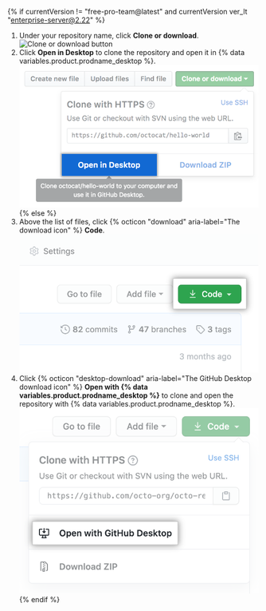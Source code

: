 {% if currentVersion != "free-pro-team@latest" and currentVersion ver_lt "enterprise-server@2.22" %}
1. Under your repository name, click **Clone or download**. ![Clone or download button](/assets/images/help/repository/clone-repo-clone-url-button.png)
1. Click **Open in Desktop** to clone the repository and open it in {% data variables.product.prodname_desktop %}. ![Open in Desktop button](/assets/images/help/desktop/open-in-desktop-button.png)
{% else %}
1. Above the list of files, click {% octicon "download" aria-label="The download icon" %} **Code**. !["Code" button](/assets/images/help/repository/code-button.png)
1. Click
{% octicon "desktop-download" aria-label="The GitHub Desktop download icon" %} **Open with {% data variables.product.prodname_desktop %}** to clone and open the repository with {% data variables.product.prodname_desktop %}.
  !["Open with {% data variables.product.prodname_desktop %}" button](/assets/images/help/repository/open-with-desktop.png)
{% endif %}
